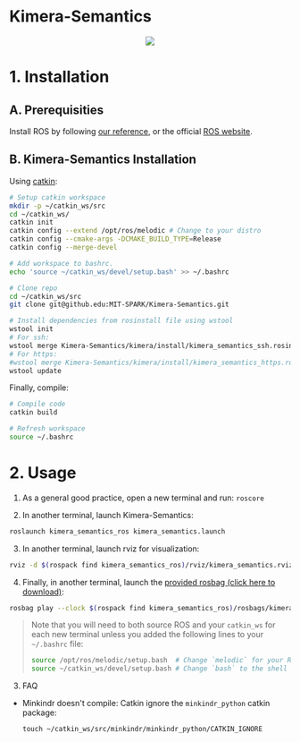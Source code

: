 # Kimera-Semantics

<div align="center">
    <img src="kimera/docs/media/kimera_semantics.gif">
</div>

# 1. Installation

## A. Prerequisities

Install ROS by following [our reference](./kimera/docs/ros_installation.md), or the official [ROS website](https://www.ros.org/install/).

## B. Kimera-Semantics Installation

Using [catkin](http://wiki.ros.org/catkin):

```bash
# Setup catkin workspace
mkdir -p ~/catkin_ws/src
cd ~/catkin_ws/
catkin init
catkin config --extend /opt/ros/melodic # Change to your distro
catkin config --cmake-args -DCMAKE_BUILD_TYPE=Release
catkin config --merge-devel

# Add workspace to bashrc.
echo 'source ~/catkin_ws/devel/setup.bash' >> ~/.bashrc

# Clone repo
cd ~/catkin_ws/src
git clone git@github.edu:MIT-SPARK/Kimera-Semantics.git

# Install dependencies from rosinstall file using wstool
wstool init
# For ssh:
wstool merge Kimera-Semantics/kimera/install/kimera_semantics_ssh.rosinstall
# For https:
#wstool merge Kimera-Semantics/kimera/install/kimera_semantics_https.rosinstall
wstool update
```

Finally, compile:

```bash
# Compile code
catkin build

# Refresh workspace
source ~/.bashrc
```

# 2. Usage

  1. As a general good practice, open a new terminal and run: `roscore`

  2. In another terminal, launch Kimera-Semantics:
  ```bash
  roslaunch kimera_semantics_ros kimera_semantics.launch
  ```

  3. In another terminal, launch rviz for visualization:
  ```bash
  rviz -d $(rospack find kimera_semantics_ros)/rviz/kimera_semantics.rviz
  ```

  4. Finally, in another terminal, launch the [provided rosbag (click here to download)](https://drive.google.com/file/d/1jpuE6tMDoJyNq2Wu2EsVAc1r3e7qteUf/view?usp=sharing):
  ```bash
  rosbag play --clock $(rospack find kimera_semantics_ros)/rosbags/kimera_semantics_demo.bag
  ```

  > Note that you will need to both source ROS and your `catkin_ws` for each new terminal unless you added the following lines to your `~/.bashrc` file:
  > ```bash
  > source /opt/ros/melodic/setup.bash  # Change `melodic` for your ROS distribution.
  > source ~/catkin_ws/devel/setup.bash # Change `bash` to the shell you use.
  > ```

  3. FAQ

  - Minkindr doesn't compile:
    Catkin ignore the `minkindr_python` catkin package:
    ```
    touch ~/catkin_ws/src/minkindr/minkindr_python/CATKIN_IGNORE
    ```
